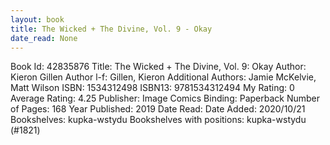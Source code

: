 ```yaml
---
layout: book
title: The Wicked + The Divine, Vol. 9 - Okay
date_read: None
---
```


Book Id: 42835876
Title: The Wicked + The Divine, Vol. 9: Okay
Author: Kieron Gillen
Author l-f: Gillen, Kieron
Additional Authors: Jamie McKelvie, Matt Wilson
ISBN: 1534312498
ISBN13: 9781534312494
My Rating: 0
Average Rating: 4.25
Publisher: Image Comics
Binding: Paperback
Number of Pages: 168
Year Published: 2019
Date Read: 
Date Added: 2020/10/21
Bookshelves: kupka-wstydu
Bookshelves with positions: kupka-wstydu (#1821)

